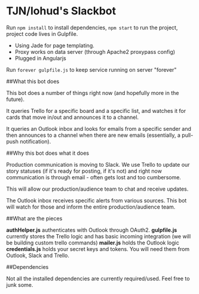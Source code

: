 # TJN/lohud's Slackbot

Run ``npm install`` to install dependencies, ``npm start`` to run the project, project code lives in Gulpfile.

 - Using Jade for page templating.
 - Proxy works on data server (through Apache2 proxypass config)
 - Plugged in Angularjs

Run ``forever gulpfile.js`` to keep service running on server "forever"

##What this bot does

This bot does a number of things right now (and hopefully more in the future).

It queries Trello for a specific board and a specific list, and watches it for cards that move in/out and announces it to a channel.

It queries an Outlook inbox and looks for emails from a specific sender and then announces to a channel when there are new emails (essentially, a pull-push notification).

##Why this bot does what it does

Production communication is moving to Slack. We use Trello to update our story statuses (if it's ready for posting, if it's not) and right now communication is through email - often gets lost and too cumbersome.

This will allow our production/audience team to chat and receive updates.

The Outlook inbox receives specific alerts from various sources. This bot will watch for those and inform the entire production/audience team.

##What are the pieces

**authHelper.js** authenticates with Outlook through OAuth2.
**gulpfile.js** currently stores the Trello logic and has basic incoming integration (we will be building custom trello commands)
**mailer.js** holds the Outlook logic
**credentials.js** holds your secret keys and tokens. You will need them from Outlook, Slack and Trello.

##Dependencies

Not all the installed dependencies are currently required/used. Feel free to junk some.
